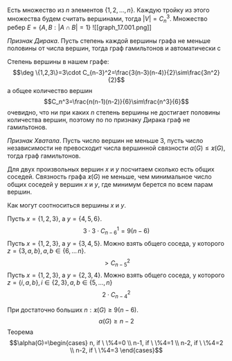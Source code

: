 Есть множество из $n$ элементов $\{1,2,\ldots,n\}$. Каждую тройку из этого множества будем считать вершинами, тогда $|V|=C_n^3$. Множество ребер $E=\{A,B:|A\cap B|=1\}$ 
![[graph_17.001.png]]

*Признак Дирака*. Пусть степень каждой вершины графа не меньше половины от числа вершин, тогда граф гамильтонов и автоматически с

Степень вершины в нашем графе:
$$\deg \{1,2,3\}=3\cdot C_{n-3}^2=\frac{3(n-3)(n-4)}{2}\sim\frac{3n^2}{2}$$
а общее количество вершин
$$C_n^3=\frac{n(n-1)(n-2)}{6}\sim\frac{n^3}{6}$$
очевидно, что ни при каких $n$ степень вершины не достигает половины количества вершин, поэтому по по признаку Дирака граф не гамильтонов.


*Признак Хватала*. Пусть число вершин не меньше 3, пусть число независимости не превосходит числа вершинной связности $\alpha(G)\le\varkappa(G)$, тогда граф гамильтонов.

Для двух произвольных вершин $x$ и $y$ посчитаем сколько есть общих соседей. Связность графа $\varkappa(G)$ не меньше, чем минимальное число общих соседей у вершин $x$ и $y$, где минимум берется по всем парам вершин.

Как могут соотноситься вершины $x$ и $y$.

Пусть $x=\{1,2,3\}$, а $y=\{4,5,6\}$. 
$$3\cdot3\cdot C_{n-6}^1=9(n-6)$$
Пусть $x=\{1,2,3\}$, а $y=\{3,4,5\}$. 
Можно взять общего соседа, у которого $z=\{3,a,b\}, a,b\in\{6,\ldots\,n\}$.
$$>C_{n-5}^2$$
Пусть $x=\{1,2,3\}$, а $y=\{2,3,4\}$. 
Можно взять общего соседа, у которого $z=\{i,a,b\}, i\in\{2,3\}, a,b \in\{5, \ldots, n\}$
$$2\cdot C_{n-4}^2$$

При достаточно больших $n: \varkappa(G)\ge9(n-6)$.
$$\alpha(G)\ge n-2$$
Теорема
$$\alpha(G)=\begin{cases}
n, if \ \%4=0 \\
n-1, if \ \%4=1 \\
n-2, if \ \%4=2 \\
n-2, if \ \%4=3 
\end{cases}$$